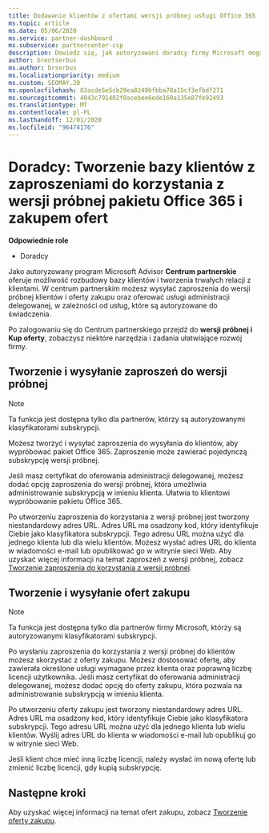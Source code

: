 ```yaml
---
title: Dodawanie klientów z ofertami wersji próbnej usługi Office 365
ms.topic: article
ms.date: 05/06/2020
ms.service: partner-dashboard
ms.subservice: partnercenter-csp
description: Dowiedz się, jak autoryzowani doradcy firmy Microsoft mogą rozwijać swoje subskrypcje pakietu Office 365. Twórz i wysyłaj zaproszenia do wersji próbnej pakietu Office 365 i kupuj oferty na klientach.
author: brentserbus
ms.author: brserbus
ms.localizationpriority: medium
ms.custom: SEOMAY.20
ms.openlocfilehash: 83acde5e5cb29ea8249bfbba78a15cf3efbdf271
ms.sourcegitcommit: 4043c791402f0acebee6ede160a135e87fe92493
ms.translationtype: MT
ms.contentlocale: pl-PL
ms.lasthandoff: 12/01/2020
ms.locfileid: "96474176"
---
```

# <a name="advisors-build-your-client-base-with-office-365-trial-invitations-and-purchase-offers"></a>Doradcy: Tworzenie bazy klientów z zaproszeniami do korzystania z wersji próbnej pakietu Office 365 i zakupem ofert


**Odpowiednie role**

- Doradcy


Jako autoryzowany program Microsoft Advisor **Centrum partnerskie** oferuje możliwość rozbudowy bazy klientów i tworzenia trwałych relacji z klientami. W centrum partnerskim możesz wysyłać zaproszenia do wersji próbnej klientów i oferty zakupu oraz oferować usługi administracji delegowanej, w zależności od usług, które są autoryzowane do świadczenia.

Po zalogowaniu się do Centrum partnerskiego przejdź do **wersji próbnej i Kup oferty**, zobaczysz niektóre narzędzia i zadania ułatwiające rozwój firmy.

## <a name="create-and-send-trial-invitations"></a>Tworzenie i wysyłanie zaproszeń do wersji próbnej

> [!NOTE]
> Ta funkcja jest dostępna tylko dla partnerów, którzy są autoryzowanymi klasyfikatorami subskrypcji.

Możesz tworzyć i wysyłać zaproszenia do wysyłania do klientów, aby wypróbować pakiet Office 365. Zaproszenie może zawierać pojedynczą subskrypcję wersji próbnej.

Jeśli masz certyfikat do oferowania administracji delegowanej, możesz dodać opcję zaproszenia do wersji próbnej, która umożliwia administrowanie subskrypcją w imieniu klienta. Ułatwia to klientowi wypróbowanie pakietu Office 365.

Po utworzeniu zaproszenia do korzystania z wersji próbnej jest tworzony niestandardowy adres URL. Adres URL ma osadzony kod, który identyfikuje Ciebie jako klasyfikatora subskrypcji. Tego adresu URL można użyć dla jednego klienta lub dla wielu klientów. Możesz wysłać adres URL do klienta w wiadomości e-mail lub opublikować go w witrynie sieci Web.
Aby uzyskać więcej informacji na temat zaproszeń z wersji próbnej, zobacz [Tworzenie zaproszenia do korzystania z wersji próbnej](advisors-create-a-trial-invitation.md).

## <a name="create-and-send-purchase-offers"></a>Tworzenie i wysyłanie ofert zakupu

> [!NOTE]
> Ta funkcja jest dostępna tylko dla partnerów firmy Microsoft, którzy są autoryzowanymi klasyfikatorami subskrypcji.

Po wysłaniu zaproszenia do korzystania z wersji próbnej do klientów możesz skorzystać z oferty zakupu. Możesz dostosować ofertę, aby zawierała określone usługi wymagane przez klienta oraz poprawną liczbę licencji użytkownika. Jeśli masz certyfikat do oferowania administracji delegowanej, możesz dodać opcję do oferty zakupu, która pozwala na administrowanie subskrypcją w imieniu klienta.

Po utworzeniu oferty zakupu jest tworzony niestandardowy adres URL. Adres URL ma osadzony kod, który identyfikuje Ciebie jako klasyfikatora subskrypcji. Tego adresu URL można użyć dla jednego klienta lub wielu klientów. Wyślij adres URL do klienta w wiadomości e-mail lub opublikuj go w witrynie sieci Web.

Jeśli klient chce mieć inną liczbę licencji, należy wysłać im nową ofertę lub zmienić liczbę licencji, gdy kupią subskrypcję.

## <a name="next-steps"></a>Następne kroki

Aby uzyskać więcej informacji na temat ofert zakupu, zobacz [Tworzenie oferty zakupu](advisor-create-a-purchase-offer.md).
